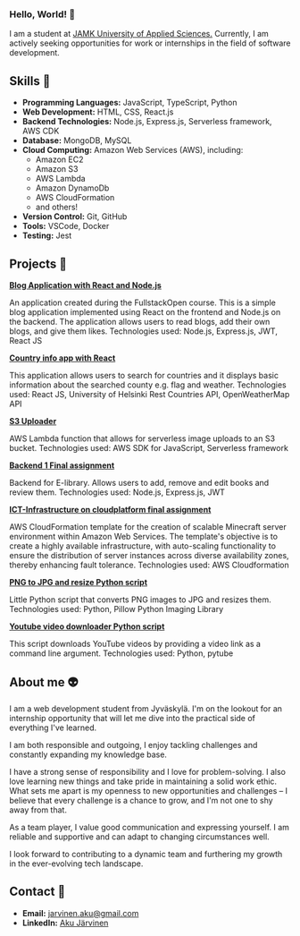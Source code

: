 ### Hello, World! :robot:

I am a student at [JAMK University of Applied Sciences.](https://www.jamk.fi/en) Currently, I am actively seeking opportunities for work or internships in the field of software development.

## Skills 🔧

- **Programming Languages:** JavaScript, TypeScript, Python
- **Web Development:** HTML, CSS, React.js
- **Backend Technologies:** Node.js, Express.js, Serverless framework, AWS CDK
- **Database:** MongoDB, MySQL
- **Cloud Computing:** Amazon Web Services (AWS), including:
  - Amazon EC2
  - Amazon S3
  - AWS Lambda
  - Amazon DynamoDb
  - AWS CloudFormation
  - and others!
- **Version Control:** Git, GitHub
- **Tools:** VSCode, Docker
- **Testing:** Jest

## Projects :space_invader:
<div>
  <strong><a href="https://github.com/Akunen/Blog-fullstack/tree/main">Blog Application with React and Node.js</a></strong>
  <p>An application created during the FullstackOpen course. This is a simple blog application implemented using React on the frontend and Node.js on the backend. The application allows users to read blogs, add their own blogs, and give them likes.
  Technologies used: Node.js, Express.js, JWT, React JS</p>
</div>

<div>
  <strong><a href="https://github.com/Akunen/country-info">Country info app with React</a></strong>
  <p>This application allows users to search for countries and it displays basic information about the searched county e.g. flag and weather. Technologies used: React JS, University of Helsinki Rest Countries API, OpenWeatherMap API</p>
</div>


<div>
  <strong><a href="https://github.com/Akunen/aws-s3-uploader/tree/main">S3 Uploader</a></strong>
  <p>AWS Lambda function that allows for serverless image uploads to an S3 bucket.
  Technologies used: AWS SDK for JavaScript, Serverless framework</p>
</div>

<div>
  <strong><a href="https://github.com/Akunen/Backend-1-final">Backend 1 Final assignment</a></strong>
  <p>Backend for E-library. Allows users to add, remove and edit books and review them. 
  Technologies used: Node.js, Express.js, JWT</p>
</div>

<div>
  <strong><a href="https://github.com/Akunen/ICT-Infrastructure-AWS">ICT-Infrastructure on cloudplatform final assignment</a></strong>
  <p>AWS CloudFormation template for the creation of scalable Minecraft server environment within Amazon Web Services. The template's objective is to create a highly available infrastructure, with auto-scaling functionality to ensure the distribution of server instances across diverse availability zones, thereby enhancing fault tolerance.
  Technologies used: AWS Cloudformation</p>
</div>

<div>
  <strong><a href="https://github.com/Akunen/python-image-script">PNG to JPG and resize Python script</a></strong>
  <p> Little Python script that converts PNG images to JPG and resizes them.
  Technologies used: Python, Pillow Python Imaging Library</p>
</div>

<div>
  <strong><a href="https://github.com/Akunen/yt-downloader-script">Youtube video downloader Python script</a></strong>
  <p> This script downloads YouTube videos by providing a video link as a command line argument.
  Technologies used: Python, pytube</p>
</div>

## About me :alien:

I am a web development student from Jyväskylä. I'm on the lookout for an internship opportunity that will let me dive into the practical side of everything I've learned. 

I am both responsible and outgoing, I enjoy tackling challenges and constantly expanding my knowledge base.

I have a strong sense of responsibility and I love for problem-solving. I also love learning new things and take pride in maintaining a solid work ethic. What sets me apart is my openness to new opportunities and challenges – I believe that every challenge is a chance to grow, and I'm not one to shy away from that.

As a team player, I value good communication and expressing yourself. I am reliable and supportive and can adapt to changing circumstances well.

I look forward to contributing to a dynamic team and furthering my growth in the ever-evolving tech landscape.

## Contact :e-mail:

- **Email:** jarvinen.aku@gmail.com
- **LinkedIn:** [Aku Järvinen](https://www.linkedin.com/in/aku-j%C3%A4rvinen-23538a1b7/)

